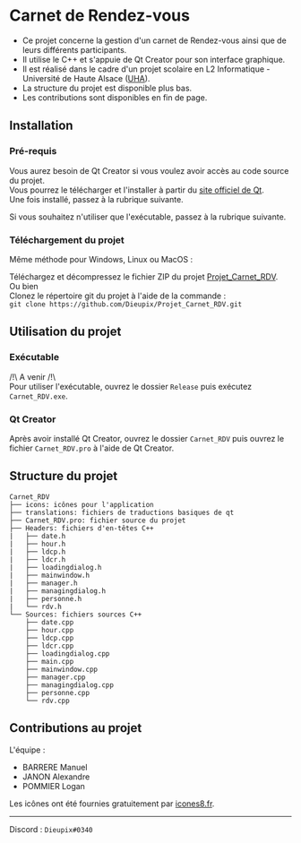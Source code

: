# Carnet de Rendez-vous

- Ce projet concerne la gestion d'un carnet de Rendez-vous ainsi que de leurs différents participants.
- Il utilise le C++ et s'appuie de Qt Creator pour son interface graphique.
- Il est réalisé dans le cadre d'un projet scolaire en L2 Informatique - Université de Haute Alsace ([UHA](https://www.uha.fr)).
- La structure du projet est disponible plus bas.
- Les contributions sont disponibles en fin de page.

## Installation

### Pré-requis

Vous aurez besoin de Qt Creator si vous voulez avoir accès au code source du projet.\
Vous pourrez le télécharger et l'installer à partir du [site officiel de Qt](https://www.qt.io/download-open-source).\
Une fois installé, passez à la rubrique suivante.

Si vous souhaitez n'utiliser que l'exécutable, passez à la rubrique suivante.

### Téléchargement du projet

Même méthode pour Windows, Linux ou MacOS :

Téléchargez et décompressez le fichier ZIP du projet [Projet_Carnet_RDV](https://github.com/Dieupix/Projet_Carnet_RDV/archive/main.zip).\
Ou bien\
Clonez le répertoire git du projet à l'aide de la commande :\
` git clone https://github.com/Dieupix/Projet_Carnet_RDV.git `

## Utilisation du projet

### Exécutable

/!\ A venir /!\ \
Pour utiliser l'exécutable, ouvrez le dossier ` Release ` puis exécutez ` Carnet_RDV.exe `.

### Qt Creator

Après avoir installé Qt Creator, ouvrez le dossier ` Carnet_RDV ` puis ouvrez le fichier ` Carnet_RDV.pro ` à l'aide de Qt Creator.

## Structure du projet

```
Carnet_RDV
├── icons: icônes pour l'application
├── translations: fichiers de traductions basiques de qt
├── Carnet_RDV.pro: fichier source du projet
├── Headers: fichiers d'en-têtes C++
|   ├── date.h
|   ├── hour.h
|   ├── ldcp.h
|   ├── ldcr.h
|   ├── loadingdialog.h
|   ├── mainwindow.h
|   ├── manager.h
|   ├── managingdialog.h
|   ├── personne.h
|   └── rdv.h
└── Sources: fichiers sources C++
    ├── date.cpp
    ├── hour.cpp
    ├── ldcp.cpp
    ├── ldcr.cpp
    ├── loadingdialog.cpp
    ├── main.cpp
    ├── mainwindow.cpp
    ├── manager.cpp
    ├── managingdialog.cpp
    ├── personne.cpp
    └── rdv.cpp
```

## Contributions au projet

L'équipe :
- BARRERE Manuel
- JANON Alexandre
- POMMIER Logan

Les icônes ont été fournies gratuitement par [icones8.fr](https://icones8.fr).

---

Discord : ` Dieupix#0340 `
